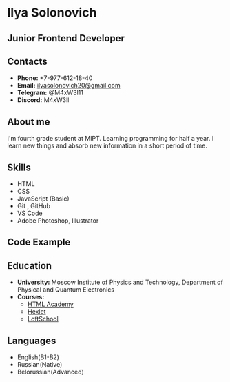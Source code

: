# Ilya Solonovich

## Junior Frontend Developer

## Contacts

+ **Phone:** +7-977-612-18-40
+ **Email:** ilyasolonovich20@gmail.com
+ **Telegram:** @M4xW3l11
+ **Discord:** M4xW3ll

## About me

I'm fourth grade student at MIPT. Learning programming for half a year. I learn new things and absorb new information in a short period of time.

## Skills

+ HTML
+ CSS
+ JavaScript (Basic)
+ Git , GitHub
+ VS Code
+ Adobe Photoshop, Illustrator

## Code Example


## Education

+ **University:** Moscow Institute of Physics and Technology, Department of Physical and Quantum Electronics
+ **Courses:**
    * [HTML Academy](https://htmlacademy.ru/)
    * [Hexlet](https://ru.hexlet.io/)
    * [LoftSchool](https://loftschool.com/)  

## Languages

+ English(B1-B2)
+ Russian(Native)
+ Belorussian(Advanced)
